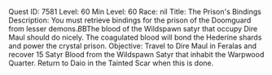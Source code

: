 Quest ID: 7581
Level: 60
Min Level: 60
Race: nil
Title: The Prison's Bindings
Description: You must retrieve bindings for the prison of the Doomguard from lesser demons.$B$BThe blood of the Wildspawn satyr that occupy Dire Maul should do nicely. The coagulated blood will bond the Hederine shards and power the crystal prison.
Objective: Travel to Dire Maul in Feralas and recover 15 Satyr Blood from the Wildspawn Satyr that inhabit the Warpwood Quarter. Return to Daio in the Tainted Scar when this is done.

